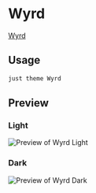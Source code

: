 # Wyrd

[Wyrd](https://github.com/curio-heart)

## Usage

```bash
just theme Wyrd
```

## Preview

### Light

![Preview of Wyrd Light](preview-light.png)

### Dark

![Preview of Wyrd Dark](preview-dark.png)
